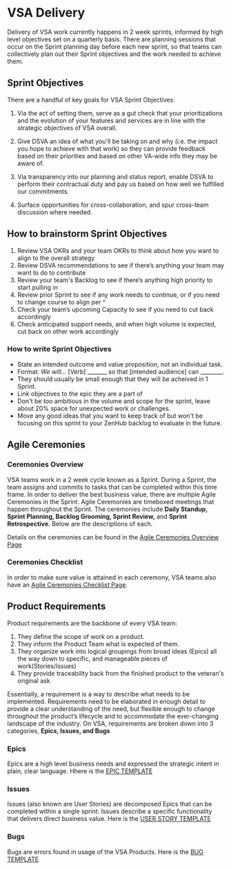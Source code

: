 # VSA Delivery

Delivery of VSA work currently happens in 2 week sprints, informed by high level objectives set on a quarterly basis. There are planning sessions that occur on the Sprint planning day before each new sprint, so that teams can collectively plan out their Sprint objectives and the work needed to achieve them. 


## Sprint Objectives

There are a handful of key goals for VSA Sprint Objectives:

1. Via the act of setting them, serve as a gut check that your prioritizations and the evolution of your features and services are in line with the strategic objectives of VSA overall.

2. Give DSVA an idea of what you'll be taking on and why (i.e. the impact you hope to achieve with that work) so they can provide feedback based on their priorities and based on other VA-wide info they may be aware of.

3. Via transparency into our planning and status report, enable DSVA to perform their contractual duty and pay us based on how well we fulfilled our commitments.

4. Surface opportunities for cross-collaboration, and spur cross-team discussion where needed.

## How to brainstorm Sprint Objectives

1. Review VSA OKRs and your team OKRs to think about how you want to align to the overall strategy
1. Review DSVA recommendations to see if there’s anything your team may want to do to contribute
1. Review your team's Backlog to see if there’s anything high priority to start pulling in
1. Review prior Sprint to see if any work needs to continue, or if you need to change course to align per ^
1. Check your team’s upcoming Capacity to see if you need to cut back accordingly
1. Check anticipated support needs, and when high volume is expected, cut back on other work accordingly

### How to write Sprint Objectives
- State an intended outcome and value proposition, not an individual task.
- Format: _We will..._ [Verb] _______ so that [intended  audience] can ________.
- They should usually be small enough that they will be acheived in 1 Sprint.
- Link objectives to the epic they are a part of
- Don't be _too_ ambitious in the volume and scope for the sprint, leave about 20% space for unexpected work or challenges.
- Move any good ideas that you want to keep track of but won't be focusing on this sprint to your ZenHub backlog to evaluate in the future.


## Agile Ceremonies

### Ceremonies Overview

VSA teams work in a 2 week cycle known as a Sprint. During a Sprint, the team assigns and commits to tasks that can be completed within this time frame. In order to deliver the best business value, there are multiple Agile Ceremonies in the Sprint.  Agile Ceremonies are timeboxed meetings that happen throughout the Sprint. The ceremonies include **Daily Standup, Sprint Planning, Backlog Grooming, Sprint Review,** and **Sprint Retrospective.** Below are the descriptions of each. 

Details on the ceremonies can be found in the [Agile Ceremonies Overview Page](https://github.com/department-of-veterans-affairs/va.gov-team/blob/master/teams/vsa/delivery/agile-ceremonies-overview.md)

### Ceremonies Checklist

In order to make sure value is attained in each ceremony, VSA teams also have an [Agile Ceremonies Checklist Page](https://github.com/department-of-veterans-affairs/va.gov-team/blob/master/teams/vsa/delivery/agile-checklist.md). 


## Product Requirements

Product requirements are the backbone of every VSA team: 

1. They define the scope of work on a product.
1. They inform the Product Team what is expected of them. 
1. They organize work into logical groupings from broad ideas (Epics) all the way down to specific, and manageable pieces of work(Stories/Issues)
1. They provide traceability back from the finished product to the veteran's original ask

Essentially, a requirement is a way to describe what needs to be implemented. Requirements need to be elaborated in enough detail to provide a clear understanding of the need, but flexible enough to change throughout the product’s lifecycle and to accommodate the ever-changing landscape of the industry. On VSA, requirements are broken down into 3 categories, **Epics, Issues, and Bugs**

### Epics

Epics are a high level business needs and expressed the strategic intent in plain, clear language. Hhere is the [EPIC TEMPLATE](https://github.com/department-of-veterans-affairs/va.gov-team/blob/master/.github/ISSUE_TEMPLATE/epic-issue.md) 

### Issues

Issues (also known are User Stories) are decomposed Epics that can be completed within a single sprint. Issues describe a specific functionality that delivers direct business value. Here is the [USER STORY TEMPLATE](https://github.com/department-of-veterans-affairs/va.gov-team/blob/master/.github/ISSUE_TEMPLATE/user-story-template.md)

### Bugs

Bugs are errors found in usage of the VSA Products. Here is the [BUG TEMPLATE](https://github.com/department-of-veterans-affairs/va.gov-team/blob/master/.github/ISSUE_TEMPLATE/bug-issue.md)





